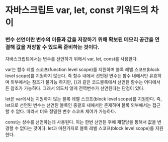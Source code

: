 # 자바스크립트 var, let, const 키워드의 차이

### 변수 선언이란 변수의 이름과 값을 저장하기 위해 확보된 메모리 공간을 연결해 값을 저장할 수 있도록 준비하는 것이다.

자바스크립트에서는 변수를 선언하기 위해서 var, let, const를 사용한다.

var는 함수 레벨 스코프(function level scope)를 지원하며 블록 레벨 스코프(block level scope)를 지원하지 않는다. 즉 함수 내에서 선언된 변수는 함수 내에서만 유효하며 외부에서는 참조가 불가능 하지만, {}과 같은 코드블록에서 선언된 함수는 어디에서든 참조가 가능하다. 그래서 의도치 않게 전역변수가 선언된다는 단점이 있다.

let은 var에서는 지원하지 않는 블록 레벨 스코프(block level scope)를 지원한다. 즉, let으로 선언된 변수는 선언된 블록인 중괄호 내에서만 존재하며 블록 외부에서는 접근할 수 없다. 따라서 더욱 정밀한 변수 스코프 제어가 가능하다.

const는 상수를 선언하는데 사용된다. 이는 한번 선언된 후에 재할당을 통해서 값을 변경할 수 없다는 것이다. let과 마찬가지로 블록 레벨 스코프(block level scope)를 지원한다.